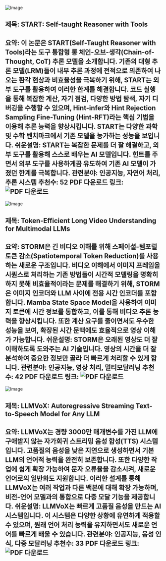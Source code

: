 ![Image](https://cdn-thumbnails.huggingface.co/social-thumbnails/papers/2503.04625.png)
## 제목: START: Self-taught Reasoner with Tools
**요약**: 이 논문은 START(Self-Taught Reasoner with Tools)라는 도구 통합형 롱 체인-오브-생각(Chain-of-Thought, CoT) 추론 모델을 소개합니다. 기존의 대형 추론 모델(LRM)들이 내부 추론 과정에 전적으로 의존하여 나오는 환각 현상과 비효율성을 극복하기 위해, START는 외부 도구를 활용하여 이러한 한계를 해결합니다. 코드 실행을 통해 복잡한 계산, 자기 점검, 다양한 방법 탐색, 자기 디버깅을 수행할 수 있으며, Hint-infer와 Hint Rejection Sampling Fine-Tuning (Hint-RFT)라는 핵심 기법을 이용해 추론 능력을 향상시킵니다. START는 다양한 과학 및 수학 벤치마크에서 기존 모델을 능가하는 성능을 보입니다.
**쉬운설명**: START는 복잡한 문제를 더 잘 해결하고, 외부 도구를 활용해 스스로 배우는 AI 모델입니다. 힌트를 주면서 외부 도구를 사용하게끔 유도하여 기존 AI 모델이 가졌던 한계를 극복합니다.
**관련분야**: 인공지능, 자연어 처리, 추론 시스템
**추천수**: 52
**PDF 다운로드 링크**: ![PDF 다운로드](https://arxiv.org/pdf/2503.04625)
---

![Image](https://cdn-thumbnails.huggingface.co/social-thumbnails/papers/2503.04130.png)
## 제목: Token-Efficient Long Video Understanding for Multimodal LLMs
**요약**: STORM은 긴 비디오 이해를 위해 스페이셜-템포럴 토큰 감소(Spatiotemporal Token Reduction)를 사용하는 새로운 구조입니다. 비디오 이해에서 이미지 프레임을 시퀀스로 처리하는 기존 방법들이 시간적 모델링을 명확히 하지 못해 비효율적이라는 문제를 해결하기 위해, STORM은 이미지 인코더와 LLM 사이에 전용 시간 인코더를 포함합니다. Mamba State Space Model을 사용하여 이미지 토큰에 시간 정보를 통합하고, 이를 통해 비디오 추론 능력을 향상시킵니다. 또한 계산 요구를 줄이면서도 우수한 성능을 보여, 확장된 시간 문맥에도 효율적으로 영상 이해가 가능합니다.
**쉬운설명**: STORM은 오래된 영상도 더 잘 이해하도록 도와주는 AI 기술입니다. 영상의 시간을 더 잘 분석하여 중요한 정보만 골라 더 빠르게 처리할 수 있게 합니다.
**관련분야**: 인공지능, 영상 처리, 멀티모달러닝
**추천수**: 42
**PDF 다운로드 링크**: ![PDF 다운로드](https://arxiv.org/pdf/2503.04130)
---

![Image](https://cdn-avatars.huggingface.co/v1/production/uploads/62e23c7f555a866437a53cd0/UaAsYZQXuwb4NSG5WnvdG.jpeg)
## 제목: LLMVoX: Autoregressive Streaming Text-to-Speech Model for Any LLM
**요약**: LLMVoX는 경량 3000만 매개변수를 가진 LLM에 구애받지 않는 자가회귀 스트리밍 음성 합성(TTS) 시스템입니다. 고품질의 음성을 낮은 지연으로 생성하면서 기본 LLM의 언어적 능력을 완전히 보존합니다. 또한 다양한 작업에 쉽게 확장 가능하여 문자 오류율을 감소시켜, 새로운 언어로의 일반화도 지원합니다. 이러한 설계를 통해 LLMVoX는 여러 작업과 다른 백본에 대해 확장 가능하며, 비전-언어 모델과의 통합으로 다중 모달 기능을 제공합니다.
**쉬운설명**: LLMVoX는 빠르게 고품질 음성을 만드는 AI 시스템입니다. 이 시스템은 다양한 상황에 유연하게 적용할 수 있으며, 원래 언어 처리 능력을 유지하면서도 새로운 언어를 빠르게 배울 수 있습니다.
**관련분야**: 인공지능, 음성 인식, 다중 모달러닝
**추천수**: 33
**PDF 다운로드 링크**: ![PDF 다운로드](https://arxiv.org/pdf/2503.04724)
---